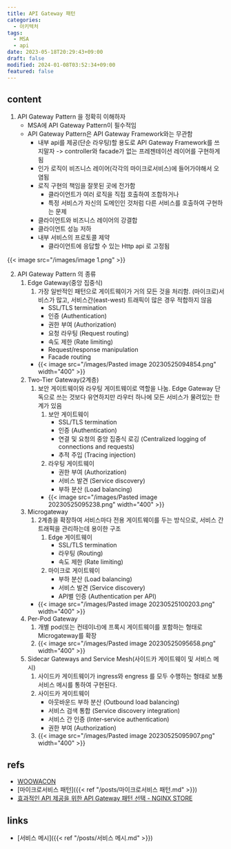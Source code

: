 ```yaml
---
title: API Gateway 패턴
categories:
  - 아키텍처
tags:
  - MSA
  - api
date: 2023-05-18T20:29:43+09:00
draft: false
modified: 2024-01-08T03:52:34+09:00
featured: false
---
```


## content
1. API Gateway Pattern 을 정확히 이해하자
	- MSA에 API Gateway Pattern이 필수적임
	- API Gateway Pattern은 API Gateway Framework와는 무관함
		- 내부 api를 제공(단순 라우팅)할 용도로 API Gateway Framework를 쓰지말자 -> controller와 facade가 없는 프레젠테이션 레이어를 구현하게됨
		- 인가 로직이 비즈니스 레이어(각각의 마이크로서비스)에 들어가야해서 오염됨
		- 로직 구현의 책임을 잘못된 곳에 전가함
			- 클라이언트가 여러 로직을 직접 호출하여 조합하거나
			- 특정 서비스가 자신의 도메인인 것처럼 다른 서비스를 호출하여 구현하는 문제
		- 클라이언트와 비즈니스 레이어의 강결합
		- 클라이언트 성능 저하
		- 내부 서비스의 프로토콜 제약
			- 클라이언트에 응답할 수 있는 Http api 로 고정됨


{{< image src="/images/image 1.png" >}}

2. API Gateway Pattern 의 종류
	1. Edge Gateway(중앙 집중식)
		1. 가장 일반적인 패턴으로 게이트웨이가 거의 모든 것을 처리함. (마이크로)서비스가 많고, 서비스간(east-west) 트래픽이 많은 경우 적합하지 않음
			- SSL/TLS termination
			- 인증 (Authentication)
			- 권한 부여 (Authorization)
			- 요청 라우팅 (Request routing)
			- 속도 제한 (Rate limiting)
			- Request/response manipulation
			- Facade routing
		- {{< image src="/images/Pasted image 20230525094854.png" width="400" >}}
	2. Two-Tier Gateway(2계층)
		1. 보안 게이트웨이와 라우팅 게이트웨이로 역할을 나눔. Edge Gateway 단독으로 쓰는 것보다 유연하지만 라우터 하나에 모든 서비스가 물려있는 한계가 있음
			1. 보안 게이트웨이
				- SSL/TLS termination
				- 인증 (Authentication)
				- 연결 및 요청의 중앙 집중식 로깅 (Centralized logging of connections and requests)
				- 추적 주입 (Tracing injection)
			2. 라우팅 게이트웨이
				- 권한 부여 (Authorization)
				- 서비스 발견 (Service discovery)
				- 부하 분산 (Load balancing)
			- {{< image src="/images/Pasted image 20230525095238.png" width="400" >}}
	3. Microgateway
		1. 2계층을 확장하여 서비스마다 전용 게이트웨이를 두는 방식으로, 서비스 간 트래픽을 관리하는데 용이한 구조
			1. Edge 게이트웨이
				- SSL/TLS termination
				- 라우팅 (Routing)
				- 속도 제한 (Rate limiting)
			2. 마이크로 게이트웨이
				- 부하 분산 (Load balancing)
				- 서비스 발견 (Service discovery)
				- API별 인증 (Authentication per API)
		- {{< image src="/images/Pasted image 20230525100203.png" width="400" >}}
	4. Per-Pod Gateway
		1. 개별 pod(또는 컨테이너)에 프록시 게이트웨이를 포함하는 형태로 Microgateway를 확장
		2. {{< image src="/images/Pasted image 20230525095658.png" width="400" >}}
	5. Sidecar Gateways and Service Mesh(사이드카 게이트웨이 및 서비스 메시)
		1. 사이드카 게이트웨이가 ingress와 engress 를 모두 수행하는 형태로 보통 서비스 메시를 통하여 구현된다.
		2. 사이드카 게이트웨이
			- 아웃바운드 부하 분산 (Outbound load balancing)
			- 서비스 검색 통합 (Service discovery integration)
			- 서비스 간 인증 (Inter‑service authentication)
			- 권한 부여 (Authorization)
		1. {{< image src="/images/Pasted image 20230525095907.png" width="400" >}}



## refs
- [WOOWACON](https://woowacon.com/ko/2022/detailVideo/18)
- [마이크로서비스 패턴]({{< ref "/posts/마이크로서비스 패턴.md" >}})
- [효과적인 API 제공을 위한 API Gateway 패턴 선택 - NGINX STORE](https://nginxstore.com/blog/api-gateway/%ed%9a%a8%ea%b3%bc%ec%a0%81%ec%9d%b8-api-%ec%a0%9c%ea%b3%b5%ec%9d%84-%ec%9c%84%ed%95%9c-api-gateway-%ed%8c%a8%ed%84%b4-%ec%84%a0%ed%83%9d/)


## links
- [서비스 메시]({{< ref "/posts/서비스 메시.md" >}})
